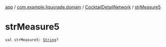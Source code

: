 [app](../../index.md) / [com.example.liquorade.domain](../index.md) / [CocktailDetailNetwork](index.md) / [strMeasure5](./str-measure5.md)

# strMeasure5

`val strMeasure5: `[`String`](https://kotlinlang.org/api/latest/jvm/stdlib/kotlin/-string/index.html)`?`